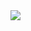 <img src="https://media1.tenor.com/m/GTycNDiMHDQAAAAd/suisei-suisei-punch.gif">
<!-- <h1>Who am I?</h1> -->
<!-- <img src = "https://raw.githubusercontent.com/CEDT-Chula/For-The-Cedt-Badge/main/badges/cedt-engineer.svg" > -->

<!-- <p>
My name is Keerati Setthasuk 😳

I'm Full-stack developer

</p> -->
<!-- Computer Engineering And Digital Technology Chulalongkron University -->


<!-- <a href = "https://github.com/cedt-chula" target="_blank">CEDT GITHUB</a> -->


<!-- <h1 class = "Head">What's My Skill</h1>
<label class = "content">
I love create Website and Data Analyst
</label>
<img src = "https://sdl-stickershop.line.naver.jp/products/0/0/1/20589833/LINEStorePC/main.png" width="25%"> -->
<!-- 
<h1 class = "Head">My skills</h1>

[![My Skills](https://skillicons.dev/icons?i=html,css,js,go,c,cpp,lua,python,react,php,arduino,bootstrap,mysql,postgresql,vscode)](https://skillicons.dev)

[![Anurag's GitHub stats](https://github-readme-stats.vercel.app/api?username=premkub49)](https://github.com/anuraghazra/github-readme-stats) -->

<!-- <h1>My game</h1>

<a href="https://www.roblox.com/games/12461209048/Beta-13-Very-Spooky-Game">13 Very Spooky Game</a> -->
<!-- 
<h1>Contact</h1>
GitHub : <a href="https://github.com/Premkub26">Premkub49</a> -->

